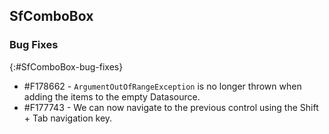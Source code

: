 ## SfComboBox   

### Bug Fixes
{:#SfComboBox-bug-fixes}

* \#F178662 - `ArgumentOutOfRangeException` is no longer thrown when adding the items to the empty Datasource.
* \#F177743 - We can now navigate to the previous control using the Shift + Tab navigation key.
